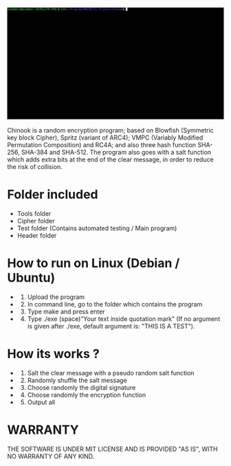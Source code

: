 ![Output Example](https://github.com/AndryRafam/Program-Output/blob/master/Chinook.gif)

Chinook is a random encryption program; based on Blowfish (Symmetric key block Cipher), Spritz (variant of ARC4); VMPC (Variably Modified Permutation Composition) and RC4A; and also three hash function SHA-256, SHA-384 and SHA-512. The program also goes with a salt function which adds extra bits at the end of the clear message, in order to reduce the risk of collision.

# Folder included
- Tools folder
- Cipher folder  
- Test folder (Contains automated testing / Main program)
- Header folder

# How to run on Linux (Debian / Ubuntu)
- 1) Upload the program
- 2) In command line, go to the folder which contains the program
- 3) Type make and press enter
- 4) Type ./exe (space)"Your text inside quotation mark" (If no argument is given after ./exe, default argument is: "THIS IS A TEST").

# How its works ?
- 1) Salt the clear message with a pseudo random salt function
- 2) Randomly shuffle the salt message
- 3) Choose randomly the digital signature
- 4) Choose randomly the encryption function
- 5) Output all

# WARRANTY
THE SOFTWARE IS UNDER MIT LICENSE AND IS PROVIDED "AS IS", WITH NO WARRANTY OF ANY KIND.
